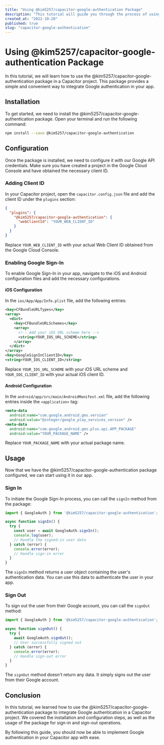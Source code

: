 ```yaml
---
title: "Using @kim5257/capacitor-google-authentication Package"
description: "This tutorial will guide you through the process of using the @kim5257/capacitor-google-authentication package in your Capacitor project."
created_at: "2022-10-20"
published: true
slug: "capacitor-google-authentication"
---
```


# Using @kim5257/capacitor-google-authentication Package

In this tutorial, we will learn how to use the @kim5257/capacitor-google-authentication package in a Capacitor project. This package provides a simple and convenient way to integrate Google authentication in your app.

## Installation

To get started, we need to install the @kim5257/capacitor-google-authentication package. Open your terminal and run the following command:

```sh
npm install --save @kim5257/capacitor-google-authentication
```

## Configuration

Once the package is installed, we need to configure it with our Google API credentials. Make sure you have created a project in the Google Cloud Console and have obtained the necessary client ID.

### Adding Client ID

In your Capacitor project, open the `capacitor.config.json` file and add the client ID under the `plugins` section:

```json
{
  "plugins": {
    "@kim5257/capacitor-google-authentication": {
      "webClientId": "YOUR_WEB_CLIENT_ID"
    }
  }
}
```

Replace `YOUR_WEB_CLIENT_ID` with your actual Web Client ID obtained from the Google Cloud Console.

### Enabling Google Sign-In

To enable Google Sign-In in your app, navigate to the iOS and Android configuration files and add the necessary configurations.

#### iOS Configuration

In the `ios/App/App/Info.plist` file, add the following entries:

```xml
<key>CFBundleURLTypes</key>
<array>
  <dict>
    <key>CFBundleURLSchemes</key>
    <array>
      <!-- Add your iOS URL scheme here -->
      <string>YOUR_IOS_URL_SCHEME</string>
    </array>
  </dict>
</array>
<key>GoogleSignInClientID</key>
<string>YOUR_IOS_CLIENT_ID</string>
```

Replace `YOUR_IOS_URL_SCHEME` with your iOS URL scheme and `YOUR_IOS_CLIENT_ID` with your actual iOS client ID.

#### Android Configuration

In the `android/app/src/main/AndroidManifest.xml` file, add the following entries inside the `<application>` tag:

```xml
<meta-data
  android:name="com.google.android.gms.version"
  android:value="@integer/google_play_services_version" />
<meta-data
  android:name="com.google.android.gms.plus.api.APP_PACKAGE"
  android:value="YOUR_PACKAGE_NAME" />
```

Replace `YOUR_PACKAGE_NAME` with your actual package name.

## Usage

Now that we have the @kim5257/capacitor-google-authentication package configured, we can start using it in our app.

### Sign In

To initiate the Google Sign-In process, you can call the `signIn` method from the package:

```javascript
import { GoogleAuth } from '@kim5257/capacitor-google-authentication';

async function signIn() {
  try {
    const user = await GoogleAuth.signIn();
    console.log(user);
    // Handle the signed-in user data
  } catch (error) {
    console.error(error);
    // Handle sign-in error
  }
}
```

The `signIn` method returns a user object containing the user's authentication data. You can use this data to authenticate the user in your app.

### Sign Out

To sign out the user from their Google account, you can call the `signOut` method:

```javascript
import { GoogleAuth } from '@kim5257/capacitor-google-authentication';

async function signOut() {
  try {
    await GoogleAuth.signOut();
    // User successfully signed out
  } catch (error) {
    console.error(error);
    // Handle sign-out error
  }
}
```

The `signOut` method doesn't return any data. It simply signs out the user from their Google account.

## Conclusion

In this tutorial, we learned how to use the @kim5257/capacitor-google-authentication package to integrate Google authentication in a Capacitor project. We covered the installation and configuration steps, as well as the usage of the package for sign-in and sign-out operations.

By following this guide, you should now be able to implement Google authentication in your Capacitor app with ease.